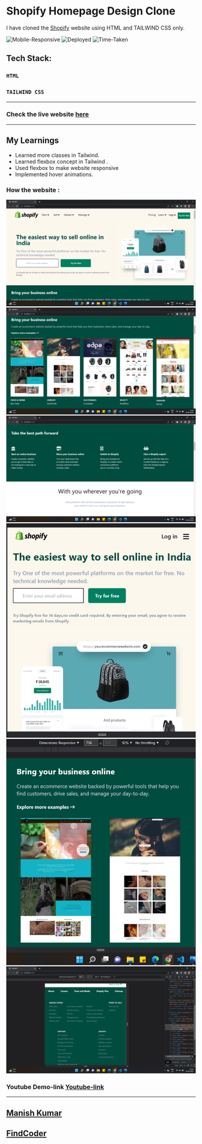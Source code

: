 # Shopify Homepage Design Clone

I have cloned the [Shopify](https://www.shopify.in/) website using HTML and TAILWIND CSS only.


![Mobile-Responsive](https://img.shields.io/badge/Mobile%20Responsive-Yes-green)
![Deployed](https://img.shields.io/badge/Deployed-Yes-green)
![Time-Taken](https://img.shields.io/badge/Time--Taken-10hrs-brightgreen)


## Tech Stack:

### `HTML`
### `TAILWIND CSS`

***
### Check the live website [here]()

***
## My Learnings 
- Learned more classes in Tailwind.
- Learned flexbox concept in Tailwind .
- Used flexbox to make website responsive
- Implemented hover animations.

### How the website :

![OUTPUT](./Ouptut/out-01.png)
![OUTPUT](./Ouptut/out-02.png)
![OUTPUT](./Ouptut/out-03.png)
![OUTPUT](./Ouptut/res-out-01.png)
![OUTPUT](./Ouptut/res-out-02.png)
![OUTPUT](./Ouptut/res-out-03.png)




### Youtube Demo-link [Youtube-link](https://youtu.be/bVYESkFBmLA)

***

## [Manish Kumar](www.linkedin.com/in/manish-kumar-b0639a170)
## [FindCoder](https://www.findcoder.io/u/itmanishsingh)

